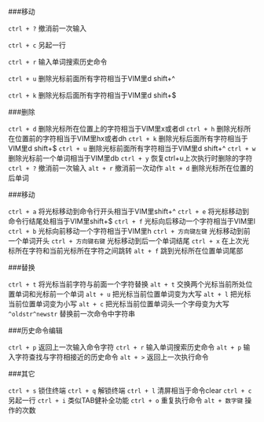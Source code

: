 ###移动

`ctrl + ?` 撤消前一次输入

`ctrl + c` 另起一行

`ctrl + r` 输入单词搜索历史命令

`ctrl + u` 删除光标前面所有字符相当于VIM里d shift+^

`ctrl + k` 删除光标后面所有字符相当于VIM里d shift+$


###删除

`ctrl + d` 删除光标所在位置上的字符相当于VIM里x或者dl
`ctrl + h` 删除光标所在位置前的字符相当于VIM里hx或者dh
`ctrl + k` 删除光标后面所有字符相当于VIM里d shift+$
`ctrl + u` 删除光标前面所有字符相当于VIM里d shift+^
`ctrl + w` 删除光标前一个单词相当于VIM里db
`ctrl + y` 恢复ctrl+u上次执行时删除的字符
`ctrl + ?` 撤消前一次输入
`alt + r` 撤消前一次动作
`alt + d` 删除光标所在位置的后单词

###移动

`ctrl + a` 将光标移动到命令行开头相当于VIM里shift+^
`ctrl + e` 将光标移动到命令行结尾处相当于VIM里shift+$
`ctrl + f` 光标向后移动一个字符相当于VIM里l
`ctrl + b` 光标向前移动一个字符相当于VIM里h
`ctrl + 方向键左键` 光标移动到前一个单词开头
`ctrl + 方向键右键` 光标移动到后一个单词结尾
`ctrl + x` 在上次光标所在字符和当前光标所在字符之间跳转
`alt + f` 跳到光标所在位置单词尾部

###替换

`ctrl + t` 将光标当前字符与前面一个字符替换
`alt + t` 交换两个光标当前所处位置单词和光标前一个单词
`alt + u` 把光标当前位置单词变为大写
`alt + l` 把光标当前位置单词变为小写
`alt + c` 把光标当前位置单词头一个字母变为大写
`^oldstr^newstr` 替换前一次命令中字符串

###历史命令编辑

`ctrl + p` 返回上一次输入命令字符
`ctrl + r` 输入单词搜索历史命令
`alt + p` 输入字符查找与字符相接近的历史命令
`alt + >` 返回上一次执行命令

###其它

`ctrl + s` 锁住终端
`ctrl + q` 解锁终端
`ctrl + l` 清屏相当于命令clear
`ctrl + c` 另起一行
`ctrl + i` 类似TAB健补全功能
`ctrl + o` 重复执行命令
`alt + 数字键` 操作的次数

